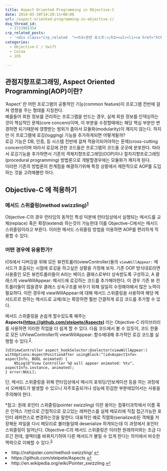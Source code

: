 ```yaml
---
title: Aspect Oriented Programming in Objective-C
date: 2014-05-30T14:29:11+00:00
url: /aspect-oriented-programming-in-objective-c/
dsq_thread_id:
  - 2723981354
crp_related_posts:
  - '<div class="crp_related  "><h3>관련 포스트:</h3><ul><li><a href="https://www.letmecompile.com/chrome-extension-with-react/"     class="post-776"><span class="crp_title">크롬 익스텐션 개발 + 리액트 적용하기</span></a></li><li><a href="https://www.letmecompile.com/mysql-innodb-lock-deadlock/"     class="post-763"><span class="crp_title">MySQL InnoDB lock & deadlock 이해하기</span></a></li><li><a href="https://www.letmecompile.com/shotcut-linux-server-video-generation/"     class="post-753"><span class="crp_title">Shotcut을 이용하여 리눅스 서버에서 템플릿 기반의 동영상 만들기</span></a></li><li><a href="https://www.letmecompile.com/redis-cluster-sentinel-overview/"     class="post-770"><span class="crp_title">레디스 클러스터, 센티넬 구성 및 동작 방식</span></a></li><li><a href="https://www.letmecompile.com/mysql-innodb-auto-increment-%ec%84%b1%eb%8a%a5-%ec%b5%9c%ec%a0%81%ed%99%94/"     class="post-750"><span class="crp_title">MySQL - InnoDB Auto Increment 성능 최적화</span></a></li></ul><div class="crp_clear"></div></div>'
categories:
  - Objective-C / Swift
  - Cocoa
  - iOS

---
```

## 관점지향프로그래밍, Aspect Oriented Programming(AOP)이란?

&#8216;Aspect&#8217; 란 어떤 프로그램의 공통적인 기능(common feature)이 프로그램 전반에 걸쳐 영향을 주는 형태를 지칭한다.  
예를들어 회원 정보를 관리하는 프로그램을 만드는 경우, 실제 회원 정보를 인덱싱하는 것이 핵심적인 문제(core concern)이며, 이 부분을 수정할때에는 해당 핵심 부분만 변경하면 되기때문에 영향받는 범위가 좁아서 모듈화(modularity)이 깨지지 않는다. 하지만 이 프로그램에 로깅(logging) 기능을 추가하게되면 어떻게될까?  
로깅 기능은 DB, 인증, 등 시스템 전반에 걸쳐 적용이되어야하는 문제(cross-cutting concern)이며 따라서 로깅에 관한 코드들은 프로그램의 코드들 곳곳에 분포한다. 따라서 로깅기능을 추가하면서 기존의 객체지향프로그래밍(OOP)이나 절차지향프로그래밍(procedural programming) 방법론으로 개발할경우에는 모듈화가 깨지게 된다.  
이러한 기존의 방법론의 한계점을 해결하기위해 특정 상황에서 제한적으로 AOP를 도입하는 것을 고려해볼만 하다.

## Objective-C 에 적용하기

### 메서드 스위즐링(method swizzling)<sup id="fnref-361-nshipster"><a href="#fn-361-nshipster" rel="footnote">1</a></sup>

Objective-C의 경우 런타임의 동적인 특성 덕분에 런타임상에서 실행되는 메서드를 교체(replace) 혹은 확장(extend) 하는것이 가능한데 이를 Objective-C에서는 메서드 스위즐링이라고 부른다. 이러한 메서드 스위즐링 방법을 이용하면 AOP를 편리하게 적용할 수 있다.

### 어떤 경우에 유용한가?

iOS에서 디버깅을 위해 모든 뷰컨트롤러(viewController)들의 `viewWillAppear:` 메서드가 호출되는 시점에 로깅을 하고싶은 상황을 가정해 보자. 기존 OOP 방식대로라면 사용중인 모든 뷰컨트롤러들이 A라는 베이스 클래스로부터 상속받도록 구성하고, A 클래스의 viewWillAppear: 메서드에 로깅하는 코드를 추가해야한다. 이 경우 기존 뷰 컨트롤러들이 많을경우 클래스 상속구조를 바꾸기 위해 일일히 수정해야해서 많은 노력이 필요하다. 이런 경우에 viewWillAppear:에 대해 메서드 스위즐링을 사용하여 해당 메서드르르 원하는 메서드로 교체/또는 확장하면 훨씬 간결하게 로깅 코드를 추가할 수 있다.

메서드 스위즐링을 손쉽게 할수있도록 해주는 **Aspects(https://github.com/steipete/Aspects)** 라는 Objective-C 라이브러리를 사용하면 이러한 작업을 더 쉽게 할 수 있다. 다음 코드에서 볼 수 있듯이, 코드 한줄로 모든 UIViewController의 viewWillAppear: 함수에대해 추가적인 로깅 코드를 실행할 수 있다.<sup id="fnref-361-aspect"><a href="#fn-361-aspect" rel="footnote">2</a></sup>.

    [UIViewController aspect_hookSelector:@selector(viewWillAppear:) withOptions:AspectPositionAfter usingBlock:^(id<AspectInfo> aspectInfo, BOOL animated) {
        NSLog(@"View Controller %@ will appear animated: %tu", aspectInfo.instance, animated);
    } error:NULL];
    

단, 메서드 스위즐링을 위해 런타임상에서 메시지 포워딩/인보케이션 등을 하는 과정에서 오버헤드가 발생할 수 있으니 자주호출되거나 성능에 민감한 부분에있어서는 사용을 주의해야 한다.

*참고: 원래 포인터 스위즐링(pointer swizzling) 이란 용어는 컴퓨터과학에서 이름 혹은 인덱스 기반으로 간접적으로 갖고있는 레퍼런스를 실제 메모리에 직접 접근가능한 포인터 레퍼런스로 변경하는것을 말한다. 대표적인 예로 직렬화(serialized)된 객체를 저장해둔 파일을 다시 메모리로 불러들일때 deserialize 하게되는데 이 과정에서 포인터 스위즐링이 일어난다. Objective-C의 메서드 스위즐링은 이러한 원래의미와는 조금 다르긴 한데, 셀렉터를 바꿔치기하여 다른 메서드가 불릴 수 있게 한다는 의미에서 비슷한 맥락으로 이해할 수 있다.<sup id="fnref-361-pointer"><a href="#fn-361-pointer" rel="footnote">3</a></sup>

<li id="fn-361-nshipster">
  http://nshipster.com/method-swizzling/&#160;<a href="#fnref-361-nshipster" rev="footnote">&#8617;</a>
</li>
<li id="fn-361-aspect">
  https://github.com/steipete/Aspects&#160;<a href="#fnref-361-aspect" rev="footnote">&#8617;</a>
</li>
<li id="fn-361-pointer">
  http://en.wikipedia.org/wiki/Pointer_swizzling&#160;<a href="#fnref-361-pointer" rev="footnote">&#8617;</a> </fn></footnotes>